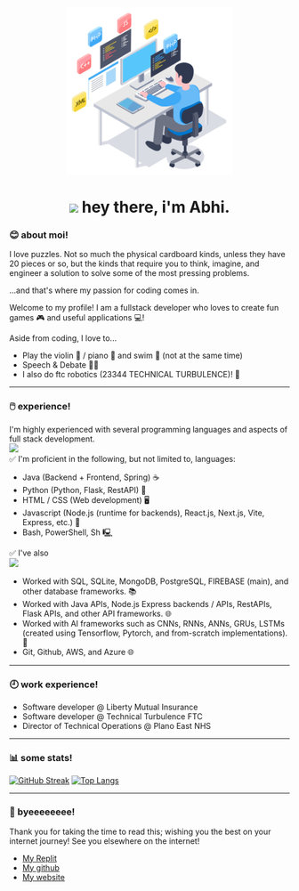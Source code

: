 <div id="header" align="center">
  <img src="./46207-programmer-1-ezgif.com-gif-maker.gif" width="300px"/>
  <h1>
    <img src="https://media.giphy.com/media/hvRJCLFzcasrR4ia7z/giphy.gif" width="30px"/>
    hey there, i'm Abhi.
  </h1>
</div>

### 😊 about moi!

I love puzzles. Not so much the physical cardboard kinds, unless they have 20 pieces or so, but the kinds that require you to think, imagine, and engineer a solution to solve some of the most pressing problems. 

...and that's where my passion for coding comes in.

Welcome to my profile! I am a fullstack developer who loves to create fun games 🎮 and useful applications 💻!

Aside from coding, I love to...
- Play the violin 🎻 / piano 🎹 and swim 🌊 (not at the same time)
- Speech & Debate 👨‍⚖️
- I also do ftc robotics (23344 TECHNICAL TURBULENCE)! 🤖

---

### 🖱️ experience!
I'm highly experienced with several programming languages and aspects of full stack development.\
[![](https://skillicons.dev/icons?i=typescript,react,tailwind,py,js,css,html,next,vite,c,angular,flask,express,node)](https://github.com/abhiramtx)\
✅ I'm proficient in the following, but not limited to, languages:
- Java (Backend + Frontend, Spring) ☕️
- Python (Python, Flask, RestAPI) 🐍
- HTML / CSS (Web development) 🖥️
- Javascript (Node.js (runtime for backends), React.js, Next.js, Vite, Express, etc.) 📝 
- Bash, PowerShell, Sh 🖳 <br/>

✅ I've also\
[![](https://skillicons.dev/icons?i=postgres,mongodb,firebase,azure,aws,pytorch,tensorflow,git,github)](https://github.com/abhiramtx)
- Worked with SQL, SQLite, MongoDB, PostgreSQL, FIREBASE (main), and other database frameworks. 📚
- Worked with Java APIs, Node.js Express backends / APIs, RestAPIs, Flask APIs, and other API frameworks. 🌐
- Worked with AI frameworks such as CNNs, RNNs, ANNs, GRUs, LSTMs (created using Tensorflow, Pytorch, and from-scratch implementations). 🤖
- Git, Github, AWS, and Azure 🌐

---
### 🕘 work experience! 
- Software developer @ Liberty Mutual Insurance
- Software developer @ Technical Turbulence FTC
- Director of Technical Operations @ Plano East NHS
---

### 📊 some stats!

[![GitHub Streak](https://streak-stats.demolab.com/?user=abhiramtx&theme=highcontrast)](https://github.com/abhiramtx)
[![Top Langs](https://github-readme-stats.vercel.app/api/top-langs/?username=abhiramtx&layout=compact&card_width=495&theme=vision-friendly-dark)](https://github.com/abhiramtx)

---

### 👋 byeeeeeeee!
Thank you for taking the time to read this; wishing you the best on your internet journey!
See you  elsewhere on the internet!
- [My Replit](https://replit.com/@abhiramtx)
- [My github](https://github.com/abhiramtx)
- [My website](https://abhiramtx.github.io/portfolio/)

<!--
**abhiramtx/abhiramtx** is a ✨ _special_ ✨ repository because its `README.md` (this file) appears on your GitHub profile.

Here are some ideas to get you started:

- 🔭 I’m currently working on ...
- 🌱 I’m currently learning ...
- 👯 I’m looking to collaborate on ...
- 🤔 I’m looking for help with ...
- 💬 Ask me about ...
- 📫 How to reach me: ...
- 😄 Pronouns: ...
- ⚡ Fun fact: ...
-->
